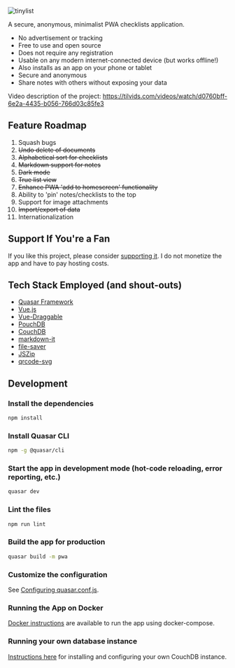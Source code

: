![tinylist](https://raw.githubusercontent.com/baggachipz/tinylist/master/src/assets/tinylist-yellow.svg)

A secure, anonymous, minimalist PWA checklists application.

* No advertisement or tracking
* Free to use and open source
* Does not require any registration
* Usable on any modern internet-connected device (but works offline!)
* Also installs as an app on your phone or tablet
* Secure and anonymous
* Share notes with others without exposing your data

Video description of the project:
https://tilvids.com/videos/watch/d0760bff-6e2a-4435-b056-766d03c85fe3

## Feature Roadmap
1. Squash bugs
2. ~~Undo delete of documents~~
3. ~~Alphabetical sort for checklists~~
4. ~~Markdown support for notes~~
5. ~~Dark mode~~
6. ~~True list view~~
7. ~~Enhance PWA 'add to homescreen' functionality~~
8. Ability to 'pin' notes/checklists to the top
9. Support for image attachments
10. ~~Import/export of data~~
11. Internationalization

## Support If You're a Fan
If you like this project, please consider [supporting it](https://ko-fi.com/tinylist). I do not monetize the app and have to pay hosting costs.

## Tech Stack Employed (and shout-outs)
* [Quasar Framework](https://quasar.dev/)
* [Vue.js](https://vuejs.org/)
* [Vue-Draggable](https://github.com/SortableJS/Vue.Draggable)
* [PouchDB](https://pouchdb.com/)
* [CouchDB](http://couchdb.apache.org/)
* [markdown-it](https://github.com/markdown-it/markdown-it)
* [file-saver](https://github.com/eligrey/FileSaver.js)
* [JSZip](https://github.com/Stuk/jszip)
* [qrcode-svg](https://github.com/papnkukn/qrcode-svg)

## Development
### Install the dependencies
```bash
npm install
```

### Install Quasar CLI ###
```bash
npm -g @quasar/cli
```

### Start the app in development mode (hot-code reloading, error reporting, etc.)
```bash
quasar dev
```

### Lint the files
```bash
npm run lint
```

### Build the app for production
```bash
quasar build -m pwa
```

### Customize the configuration
See [Configuring quasar.conf.js](https://quasar.dev/quasar-cli/quasar-conf-js).

### Running the App on Docker
[Docker instructions](Docker.md) are available to run the app using docker-compose.

### Running your own database instance ###
[Instructions  here](https://github.com/baggachipz/tinylist/wiki/Configuring-CouchDB-for-use-with-TinyList) for installing and configuring your own CouchDB instance.
